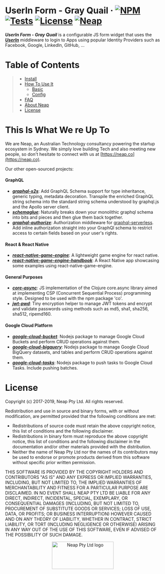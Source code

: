 # UserIn Form - Gray Quail &middot;  [![NPM](https://img.shields.io/npm/v/webfunc.svg?style=flat)](https://www.npmjs.com/package/webfunc) [![Tests](https://travis-ci.org/nicolasdao/webfunc.svg?branch=master)](https://travis-ci.org/nicolasdao/webfunc) [![License](https://img.shields.io/badge/License-BSD%203--Clause-blue.svg)](https://opensource.org/licenses/BSD-3-Clause) [![Neap](https://neap.co/img/made_by_neap.svg)](#this-is-what-we-re-up-to)
__*UserIn Form - Gray Quail*__ is a configurable JS form widget that uses the __*[UserIn](https://github.com/nicolasdao/userin)*__ middleware to login to Apps using popular Identity Providers such as Facebook, Google, LinkedIn, GitHub, ...

# Table of Contents

> * [Install](#install) 
> * [How To Use It](#how-to-use-it) 
>   - [Basic](#basic)
>   - [Config](#config)
> * [FAQ](#faq)
> * [About Neap](#this-is-what-we-re-up-to)
> * [License](#license)


# This Is What We re Up To
We are Neap, an Australian Technology consultancy powering the startup ecosystem in Sydney. We simply love building Tech and also meeting new people, so don't hesitate to connect with us at [https://neap.co](https://neap.co).

Our other open-sourced projects:
#### GraphQL
* [__*graphql-s2s*__](https://github.com/nicolasdao/graphql-s2s): Add GraphQL Schema support for type inheritance, generic typing, metadata decoration. Transpile the enriched GraphQL string schema into the standard string schema understood by graphql.js and the Apollo server client.
* [__*schemaglue*__](https://github.com/nicolasdao/schemaglue): Naturally breaks down your monolithic graphql schema into bits and pieces and then glue them back together.
* [__*graphql-authorize*__](https://github.com/nicolasdao/graphql-authorize.git): Authorization middleware for [graphql-serverless](https://github.com/nicolasdao/graphql-serverless). Add inline authorization straight into your GraphQl schema to restrict access to certain fields based on your user's rights.

#### React & React Native
* [__*react-native-game-engine*__](https://github.com/bberak/react-native-game-engine): A lightweight game engine for react native.
* [__*react-native-game-engine-handbook*__](https://github.com/bberak/react-native-game-engine-handbook): A React Native app showcasing some examples using react-native-game-engine.

#### General Purposes
* [__*core-async*__](https://github.com/nicolasdao/core-async): JS implementation of the Clojure core.async library aimed at implementing CSP (Concurrent Sequential Process) programming style. Designed to be used with the npm package 'co'.
* [__*jwt-pwd*__](https://github.com/nicolasdao/jwt-pwd): Tiny encryption helper to manage JWT tokens and encrypt and validate passwords using methods such as md5, sha1, sha256, sha512, ripemd160.

#### Google Cloud Platform
* [__*google-cloud-bucket*__](https://github.com/nicolasdao/google-cloud-bucket): Nodejs package to manage Google Cloud Buckets and perform CRUD operations against them.
* [__*google-cloud-bigquery*__](https://github.com/nicolasdao/google-cloud-bigquery): Nodejs package to manage Google Cloud BigQuery datasets, and tables and perform CRUD operations against them.
* [__*google-cloud-tasks*__](https://github.com/nicolasdao/google-cloud-tasks): Nodejs package to push tasks to Google Cloud Tasks. Include pushing batches.

# License
Copyright (c) 2017-2019, Neap Pty Ltd.
All rights reserved.

Redistribution and use in source and binary forms, with or without modification, are permitted provided that the following conditions are met:
* Redistributions of source code must retain the above copyright notice, this list of conditions and the following disclaimer.
* Redistributions in binary form must reproduce the above copyright notice, this list of conditions and the following disclaimer in the documentation and/or other materials provided with the distribution.
* Neither the name of Neap Pty Ltd nor the names of its contributors may be used to endorse or promote products derived from this software without specific prior written permission.

THIS SOFTWARE IS PROVIDED BY THE COPYRIGHT HOLDERS AND CONTRIBUTORS "AS IS" AND
ANY EXPRESS OR IMPLIED WARRANTIES, INCLUDING, BUT NOT LIMITED TO, THE IMPLIED
WARRANTIES OF MERCHANTABILITY AND FITNESS FOR A PARTICULAR PURPOSE ARE
DISCLAIMED. IN NO EVENT SHALL NEAP PTY LTD BE LIABLE FOR ANY
DIRECT, INDIRECT, INCIDENTAL, SPECIAL, EXEMPLARY, OR CONSEQUENTIAL DAMAGES
(INCLUDING, BUT NOT LIMITED TO, PROCUREMENT OF SUBSTITUTE GOODS OR SERVICES;
LOSS OF USE, DATA, OR PROFITS; OR BUSINESS INTERRUPTION) HOWEVER CAUSED AND
ON ANY THEORY OF LIABILITY, WHETHER IN CONTRACT, STRICT LIABILITY, OR TORT
(INCLUDING NEGLIGENCE OR OTHERWISE) ARISING IN ANY WAY OUT OF THE USE OF THIS
SOFTWARE, EVEN IF ADVISED OF THE POSSIBILITY OF SUCH DAMAGE.

<p align="center"><a href="https://neap.co" target="_blank"><img src="https://neap.co/img/neap_color_horizontal.png" alt="Neap Pty Ltd logo" title="Neap" height="89" width="200"/></a></p>
